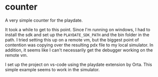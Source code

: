 # counter

A very simple counter for the playdate.

It took a while to get to this point.
Since I'm running on windows, I had to install the sdk and set up the `PLAYDATE_SDK_PATH` and the bin folder in the path.
I tried setting this up on a remote vm, but the biggest point of contention was copying over the resulting pdx file to my local simulator.
In addition, it seems like I can't necessarily get the debugger working on the remote vm.

I set up the project on vs-code using the playdate extension by Orta.
This simple example seems to work in the simulator.